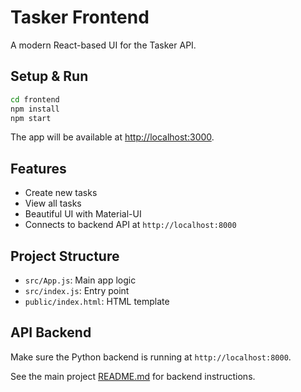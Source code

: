 # Tasker Frontend

A modern React-based UI for the Tasker API.

## Setup & Run

```bash
cd frontend
npm install
npm start
```

The app will be available at [http://localhost:3000](http://localhost:3000).

## Features
- Create new tasks
- View all tasks
- Beautiful UI with Material-UI
- Connects to backend API at `http://localhost:8000`

## Project Structure
- `src/App.js`: Main app logic
- `src/index.js`: Entry point
- `public/index.html`: HTML template

## API Backend
Make sure the Python backend is running at `http://localhost:8000`.

See the main project [README.md](../README.md) for backend instructions.
